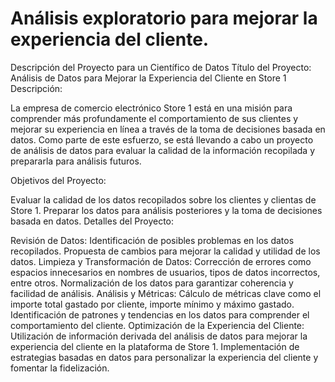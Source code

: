 # Análisis exploratorio para mejorar la experiencia del cliente.

Descripción del Proyecto para un Científico de Datos
Título del Proyecto: Análisis de Datos para Mejorar la Experiencia del Cliente en Store 1
Descripción:

La empresa de comercio electrónico Store 1 está en una misión para comprender más profundamente el comportamiento de sus clientes y mejorar su experiencia en línea a través de la toma de decisiones basada en datos. Como parte de este esfuerzo, se está llevando a cabo un proyecto de análisis de datos para evaluar la calidad de la información recopilada y prepararla para análisis futuros.

Objetivos del Proyecto:

Evaluar la calidad de los datos recopilados sobre los clientes y clientas de Store 1.
Preparar los datos para análisis posteriores y la toma de decisiones basada en datos.
Detalles del Proyecto:

Revisión de Datos:
Identificación de posibles problemas en los datos recopilados.
Propuesta de cambios para mejorar la calidad y utilidad de los datos.
Limpieza y Transformación de Datos:
Corrección de errores como espacios innecesarios en nombres de usuarios, tipos de datos incorrectos, entre otros.
Normalización de los datos para garantizar coherencia y facilidad de análisis.
Análisis y Métricas:
Cálculo de métricas clave como el importe total gastado por cliente, importe mínimo y máximo gastado.
Identificación de patrones y tendencias en los datos para comprender el comportamiento del cliente.
Optimización de la Experiencia del Cliente:
Utilización de información derivada del análisis de datos para mejorar la experiencia del cliente en la plataforma de Store 1.
Implementación de estrategias basadas en datos para personalizar la experiencia del cliente y fomentar la fidelización.
